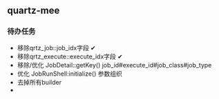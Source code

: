 

## quartz-mee

### 待办任务
+ 移除qrtz_job::job_idx字段 ✔
+ 移除qrtz_execute::execute_idx字段 ✔
+ 移除/优化 JobDetail::getKey() job_id#execute_id#job_class#job_type
+ 优化 JobRunShell:initialize() 参数组织 
+ 去掉所有builder
+ 
